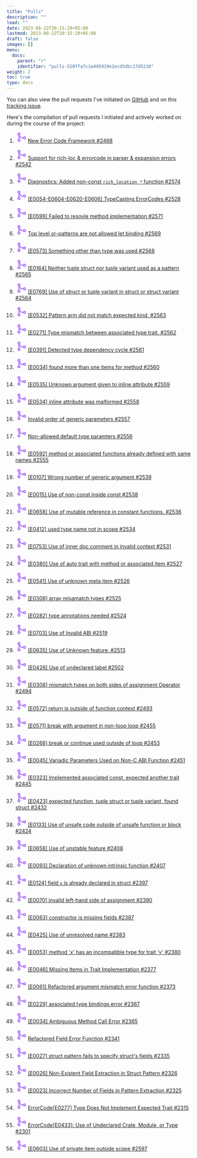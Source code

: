 ```yaml
---
title: "Pulls"
description: ""
lead: ""
date: 2023-08-22T20:15:29+05:00
lastmod: 2023-08-22T20:15:29+05:00
draft: false
images: []
menu:
  docs:
    parent: "r"
    identifier: "pulls-5207fa7c1e495919e1ecd5dbc17d5210"
weight: 2
toc: true
type: docs
---
```


You can also view the pull requests I've initiated on [GitHub](https://github.com/Rust-GCC/gccrs/pulls?q=is%3Apr+author%3AMahadMuhammad+created%3A%3C%3D2023-09-10+) and on this [tracking issue](https://github.com/Rust-GCC/gccrs/issues/2553).

Here's the compilation of pull requests I initiated and actively worked on during the course of the project:

1. <svg xmlns="http://www.w3.org/2000/svg" width="30" height="30" viewBox="0 0 256 256"><path fill="#b174ff" d="M208 108a36.07 36.07 0 0 0-33.94 24H152a36.16 36.16 0 0 1-28.8-14.4L99.62 86.16A36 36 0 1 0 68 89.94v76.12a36 36 0 1 0 24 0V116l12 16a60.27 60.27 0 0 0 48 24h22.06A36 36 0 1 0 208 108ZM80 44a12 12 0 1 1-12 12a12 12 0 0 1 12-12Zm0 168a12 12 0 1 1 12-12a12 12 0 0 1-12 12Zm128-56a12 12 0 1 1 12-12a12 12 0 0 1-12 12Z"/></svg> [New Error Code Framework #2468](https://github.com/Rust-GCC/gccrs/pull/2468)

1. <svg xmlns="http://www.w3.org/2000/svg" width="30" height="30" viewBox="0 0 256 256"><path fill="#b174ff" d="M208 108a36.07 36.07 0 0 0-33.94 24H152a36.16 36.16 0 0 1-28.8-14.4L99.62 86.16A36 36 0 1 0 68 89.94v76.12a36 36 0 1 0 24 0V116l12 16a60.27 60.27 0 0 0 48 24h22.06A36 36 0 1 0 208 108ZM80 44a12 12 0 1 1-12 12a12 12 0 0 1 12-12Zm0 168a12 12 0 1 1 12-12a12 12 0 0 1-12 12Zm128-56a12 12 0 1 1 12-12a12 12 0 0 1-12 12Z"/></svg> [Support for rich-loc & errorcode in parser & expansion errors #2542](https://github.com/Rust-GCC/gccrs/pull/2542)

1. <svg xmlns="http://www.w3.org/2000/svg" width="30" height="30" viewBox="0 0 256 256"><path fill="#b174ff" d="M208 108a36.07 36.07 0 0 0-33.94 24H152a36.16 36.16 0 0 1-28.8-14.4L99.62 86.16A36 36 0 1 0 68 89.94v76.12a36 36 0 1 0 24 0V116l12 16a60.27 60.27 0 0 0 48 24h22.06A36 36 0 1 0 208 108ZM80 44a12 12 0 1 1-12 12a12 12 0 0 1 12-12Zm0 168a12 12 0 1 1 12-12a12 12 0 0 1-12 12Zm128-56a12 12 0 1 1 12-12a12 12 0 0 1-12 12Z"/></svg> [Diagnostics: Added non-const `rich_location *` function #2574](https://github.com/Rust-GCC/gccrs/pull/2574)

1. <svg xmlns="http://www.w3.org/2000/svg" width="30" height="30" viewBox="0 0 256 256"><path fill="#b174ff" d="M208 108a36.07 36.07 0 0 0-33.94 24H152a36.16 36.16 0 0 1-28.8-14.4L99.62 86.16A36 36 0 1 0 68 89.94v76.12a36 36 0 1 0 24 0V116l12 16a60.27 60.27 0 0 0 48 24h22.06A36 36 0 1 0 208 108ZM80 44a12 12 0 1 1-12 12a12 12 0 0 1 12-12Zm0 168a12 12 0 1 1 12-12a12 12 0 0 1-12 12Zm128-56a12 12 0 1 1 12-12a12 12 0 0 1-12 12Z"/></svg> [[E0054-E0604-E0620-E0606] TypeCasting ErrorCodes #2528](https://github.com/Rust-GCC/gccrs/pull/2528)

1. <svg xmlns="http://www.w3.org/2000/svg" width="30" height="30" viewBox="0 0 256 256"><path fill="#b174ff" d="M208 108a36.07 36.07 0 0 0-33.94 24H152a36.16 36.16 0 0 1-28.8-14.4L99.62 86.16A36 36 0 1 0 68 89.94v76.12a36 36 0 1 0 24 0V116l12 16a60.27 60.27 0 0 0 48 24h22.06A36 36 0 1 0 208 108ZM80 44a12 12 0 1 1-12 12a12 12 0 0 1 12-12Zm0 168a12 12 0 1 1 12-12a12 12 0 0 1-12 12Zm128-56a12 12 0 1 1 12-12a12 12 0 0 1-12 12Z"/></svg> [[E0599] Failed to resovle method implementation #2571](https://github.com/Rust-GCC/gccrs/pull/2571)

1. <svg xmlns="http://www.w3.org/2000/svg" width="30" height="30" viewBox="0 0 256 256"><path fill="#b174ff" d="M208 108a36.07 36.07 0 0 0-33.94 24H152a36.16 36.16 0 0 1-28.8-14.4L99.62 86.16A36 36 0 1 0 68 89.94v76.12a36 36 0 1 0 24 0V116l12 16a60.27 60.27 0 0 0 48 24h22.06A36 36 0 1 0 208 108ZM80 44a12 12 0 1 1-12 12a12 12 0 0 1 12-12Zm0 168a12 12 0 1 1 12-12a12 12 0 0 1-12 12Zm128-56a12 12 0 1 1 12-12a12 12 0 0 1-12 12Z"/></svg> [Top level or-patterns are not allowed let binding #2569](https://github.com/Rust-GCC/gccrs/pull/2569)

1. <svg xmlns="http://www.w3.org/2000/svg" width="30" height="30" viewBox="0 0 256 256"><path fill="#b174ff" d="M208 108a36.07 36.07 0 0 0-33.94 24H152a36.16 36.16 0 0 1-28.8-14.4L99.62 86.16A36 36 0 1 0 68 89.94v76.12a36 36 0 1 0 24 0V116l12 16a60.27 60.27 0 0 0 48 24h22.06A36 36 0 1 0 208 108ZM80 44a12 12 0 1 1-12 12a12 12 0 0 1 12-12Zm0 168a12 12 0 1 1 12-12a12 12 0 0 1-12 12Zm128-56a12 12 0 1 1 12-12a12 12 0 0 1-12 12Z"/></svg> [[E0573] Something other than type was used #2568](https://github.com/Rust-GCC/gccrs/pull/2568)

1. <svg xmlns="http://www.w3.org/2000/svg" width="30" height="30" viewBox="0 0 256 256"><path fill="#b174ff" d="M208 108a36.07 36.07 0 0 0-33.94 24H152a36.16 36.16 0 0 1-28.8-14.4L99.62 86.16A36 36 0 1 0 68 89.94v76.12a36 36 0 1 0 24 0V116l12 16a60.27 60.27 0 0 0 48 24h22.06A36 36 0 1 0 208 108ZM80 44a12 12 0 1 1-12 12a12 12 0 0 1 12-12Zm0 168a12 12 0 1 1 12-12a12 12 0 0 1-12 12Zm128-56a12 12 0 1 1 12-12a12 12 0 0 1-12 12Z"/></svg> [[E0164] Neither tuple struct nor tuple variant used as a pattern #2565](https://github.com/Rust-GCC/gccrs/pull/2565)

1. <svg xmlns="http://www.w3.org/2000/svg" width="30" height="30" viewBox="0 0 256 256"><path fill="#b174ff" d="M208 108a36.07 36.07 0 0 0-33.94 24H152a36.16 36.16 0 0 1-28.8-14.4L99.62 86.16A36 36 0 1 0 68 89.94v76.12a36 36 0 1 0 24 0V116l12 16a60.27 60.27 0 0 0 48 24h22.06A36 36 0 1 0 208 108ZM80 44a12 12 0 1 1-12 12a12 12 0 0 1 12-12Zm0 168a12 12 0 1 1 12-12a12 12 0 0 1-12 12Zm128-56a12 12 0 1 1 12-12a12 12 0 0 1-12 12Z"/></svg> [[E0769] Use of struct or tuple variant in struct or struct variant #2564](https://github.com/Rust-GCC/gccrs/pull/2564)

1. <svg xmlns="http://www.w3.org/2000/svg" width="30" height="30" viewBox="0 0 256 256"><path fill="#b174ff" d="M208 108a36.07 36.07 0 0 0-33.94 24H152a36.16 36.16 0 0 1-28.8-14.4L99.62 86.16A36 36 0 1 0 68 89.94v76.12a36 36 0 1 0 24 0V116l12 16a60.27 60.27 0 0 0 48 24h22.06A36 36 0 1 0 208 108ZM80 44a12 12 0 1 1-12 12a12 12 0 0 1 12-12Zm0 168a12 12 0 1 1 12-12a12 12 0 0 1-12 12Zm128-56a12 12 0 1 1 12-12a12 12 0 0 1-12 12Z"/></svg> [[E0532] Pattern arm did not match expected kind. #2563](https://github.com/Rust-GCC/gccrs/pull/2563)

1. <svg xmlns="http://www.w3.org/2000/svg" width="30" height="30" viewBox="0 0 256 256"><path fill="#b174ff" d="M208 108a36.07 36.07 0 0 0-33.94 24H152a36.16 36.16 0 0 1-28.8-14.4L99.62 86.16A36 36 0 1 0 68 89.94v76.12a36 36 0 1 0 24 0V116l12 16a60.27 60.27 0 0 0 48 24h22.06A36 36 0 1 0 208 108ZM80 44a12 12 0 1 1-12 12a12 12 0 0 1 12-12Zm0 168a12 12 0 1 1 12-12a12 12 0 0 1-12 12Zm128-56a12 12 0 1 1 12-12a12 12 0 0 1-12 12Z"/></svg> [[E0271] Type mismatch between associated type trait. #2562](https://github.com/Rust-GCC/gccrs/pull/2562)

1. <svg xmlns="http://www.w3.org/2000/svg" width="30" height="30" viewBox="0 0 256 256"><path fill="#b174ff" d="M208 108a36.07 36.07 0 0 0-33.94 24H152a36.16 36.16 0 0 1-28.8-14.4L99.62 86.16A36 36 0 1 0 68 89.94v76.12a36 36 0 1 0 24 0V116l12 16a60.27 60.27 0 0 0 48 24h22.06A36 36 0 1 0 208 108ZM80 44a12 12 0 1 1-12 12a12 12 0 0 1 12-12Zm0 168a12 12 0 1 1 12-12a12 12 0 0 1-12 12Zm128-56a12 12 0 1 1 12-12a12 12 0 0 1-12 12Z"/></svg> [[E0391] Detected type dependency cycle #2561](https://github.com/Rust-GCC/gccrs/pull/2561)

1. <svg xmlns="http://www.w3.org/2000/svg" width="30" height="30" viewBox="0 0 256 256"><path fill="#b174ff" d="M208 108a36.07 36.07 0 0 0-33.94 24H152a36.16 36.16 0 0 1-28.8-14.4L99.62 86.16A36 36 0 1 0 68 89.94v76.12a36 36 0 1 0 24 0V116l12 16a60.27 60.27 0 0 0 48 24h22.06A36 36 0 1 0 208 108ZM80 44a12 12 0 1 1-12 12a12 12 0 0 1 12-12Zm0 168a12 12 0 1 1 12-12a12 12 0 0 1-12 12Zm128-56a12 12 0 1 1 12-12a12 12 0 0 1-12 12Z"/></svg> [[E0034] found more than one items for method #2560](https://github.com/Rust-GCC/gccrs/pull/2560)

1. <svg xmlns="http://www.w3.org/2000/svg" width="30" height="30" viewBox="0 0 256 256"><path fill="#b174ff" d="M208 108a36.07 36.07 0 0 0-33.94 24H152a36.16 36.16 0 0 1-28.8-14.4L99.62 86.16A36 36 0 1 0 68 89.94v76.12a36 36 0 1 0 24 0V116l12 16a60.27 60.27 0 0 0 48 24h22.06A36 36 0 1 0 208 108ZM80 44a12 12 0 1 1-12 12a12 12 0 0 1 12-12Zm0 168a12 12 0 1 1 12-12a12 12 0 0 1-12 12Zm128-56a12 12 0 1 1 12-12a12 12 0 0 1-12 12Z"/></svg> [[E0535] Unknown argument given to inline attribute #2559](https://github.com/Rust-GCC/gccrs/pull/2559)

1. <svg xmlns="http://www.w3.org/2000/svg" width="30" height="30" viewBox="0 0 256 256"><path fill="#b174ff" d="M208 108a36.07 36.07 0 0 0-33.94 24H152a36.16 36.16 0 0 1-28.8-14.4L99.62 86.16A36 36 0 1 0 68 89.94v76.12a36 36 0 1 0 24 0V116l12 16a60.27 60.27 0 0 0 48 24h22.06A36 36 0 1 0 208 108ZM80 44a12 12 0 1 1-12 12a12 12 0 0 1 12-12Zm0 168a12 12 0 1 1 12-12a12 12 0 0 1-12 12Zm128-56a12 12 0 1 1 12-12a12 12 0 0 1-12 12Z"/></svg> [[E0534] inline attribute was malformed #2558](https://github.com/Rust-GCC/gccrs/pull/2558)

1. <svg xmlns="http://www.w3.org/2000/svg" width="30" height="30" viewBox="0 0 256 256"><path fill="#b174ff" d="M208 108a36.07 36.07 0 0 0-33.94 24H152a36.16 36.16 0 0 1-28.8-14.4L99.62 86.16A36 36 0 1 0 68 89.94v76.12a36 36 0 1 0 24 0V116l12 16a60.27 60.27 0 0 0 48 24h22.06A36 36 0 1 0 208 108ZM80 44a12 12 0 1 1-12 12a12 12 0 0 1 12-12Zm0 168a12 12 0 1 1 12-12a12 12 0 0 1-12 12Zm128-56a12 12 0 1 1 12-12a12 12 0 0 1-12 12Z"/></svg> [Invalid order of generic parameters #2557](https://github.com/Rust-GCC/gccrs/pull/2557)

1. <svg xmlns="http://www.w3.org/2000/svg" width="30" height="30" viewBox="0 0 256 256"><path fill="#b174ff" d="M208 108a36.07 36.07 0 0 0-33.94 24H152a36.16 36.16 0 0 1-28.8-14.4L99.62 86.16A36 36 0 1 0 68 89.94v76.12a36 36 0 1 0 24 0V116l12 16a60.27 60.27 0 0 0 48 24h22.06A36 36 0 1 0 208 108ZM80 44a12 12 0 1 1-12 12a12 12 0 0 1 12-12Zm0 168a12 12 0 1 1 12-12a12 12 0 0 1-12 12Zm128-56a12 12 0 1 1 12-12a12 12 0 0 1-12 12Z"/></svg> [Non-allowed default type paramters #2556](https://github.com/Rust-GCC/gccrs/pull/2556)

1. <svg xmlns="http://www.w3.org/2000/svg" width="30" height="30" viewBox="0 0 256 256"><path fill="#b174ff" d="M208 108a36.07 36.07 0 0 0-33.94 24H152a36.16 36.16 0 0 1-28.8-14.4L99.62 86.16A36 36 0 1 0 68 89.94v76.12a36 36 0 1 0 24 0V116l12 16a60.27 60.27 0 0 0 48 24h22.06A36 36 0 1 0 208 108ZM80 44a12 12 0 1 1-12 12a12 12 0 0 1 12-12Zm0 168a12 12 0 1 1 12-12a12 12 0 0 1-12 12Zm128-56a12 12 0 1 1 12-12a12 12 0 0 1-12 12Z"/></svg> [[E0592] method or associated functions already defined with same names #2555](https://github.com/Rust-GCC/gccrs/pull/2555)

1. <svg xmlns="http://www.w3.org/2000/svg" width="30" height="30" viewBox="0 0 256 256"><path fill="#b174ff" d="M208 108a36.07 36.07 0 0 0-33.94 24H152a36.16 36.16 0 0 1-28.8-14.4L99.62 86.16A36 36 0 1 0 68 89.94v76.12a36 36 0 1 0 24 0V116l12 16a60.27 60.27 0 0 0 48 24h22.06A36 36 0 1 0 208 108ZM80 44a12 12 0 1 1-12 12a12 12 0 0 1 12-12Zm0 168a12 12 0 1 1 12-12a12 12 0 0 1-12 12Zm128-56a12 12 0 1 1 12-12a12 12 0 0 1-12 12Z"/></svg> [[E0107] Wrong number of generic argument #2539](https://github.com/Rust-GCC/gccrs/pull/2539)

1. <svg xmlns="http://www.w3.org/2000/svg" width="30" height="30" viewBox="0 0 256 256"><path fill="#b174ff" d="M208 108a36.07 36.07 0 0 0-33.94 24H152a36.16 36.16 0 0 1-28.8-14.4L99.62 86.16A36 36 0 1 0 68 89.94v76.12a36 36 0 1 0 24 0V116l12 16a60.27 60.27 0 0 0 48 24h22.06A36 36 0 1 0 208 108ZM80 44a12 12 0 1 1-12 12a12 12 0 0 1 12-12Zm0 168a12 12 0 1 1 12-12a12 12 0 0 1-12 12Zm128-56a12 12 0 1 1 12-12a12 12 0 0 1-12 12Z"/></svg> [[E0015] Use of non-const inside const #2538](https://github.com/Rust-GCC/gccrs/pull/2538)

1. <svg xmlns="http://www.w3.org/2000/svg" width="30" height="30" viewBox="0 0 256 256"><path fill="#b174ff" d="M208 108a36.07 36.07 0 0 0-33.94 24H152a36.16 36.16 0 0 1-28.8-14.4L99.62 86.16A36 36 0 1 0 68 89.94v76.12a36 36 0 1 0 24 0V116l12 16a60.27 60.27 0 0 0 48 24h22.06A36 36 0 1 0 208 108ZM80 44a12 12 0 1 1-12 12a12 12 0 0 1 12-12Zm0 168a12 12 0 1 1 12-12a12 12 0 0 1-12 12Zm128-56a12 12 0 1 1 12-12a12 12 0 0 1-12 12Z"/></svg> [[E0658] Use of mutable reference in constant functions. #2536](https://github.com/Rust-GCC/gccrs/pull/2536)

1. <svg xmlns="http://www.w3.org/2000/svg" width="30" height="30" viewBox="0 0 256 256"><path fill="#b174ff" d="M208 108a36.07 36.07 0 0 0-33.94 24H152a36.16 36.16 0 0 1-28.8-14.4L99.62 86.16A36 36 0 1 0 68 89.94v76.12a36 36 0 1 0 24 0V116l12 16a60.27 60.27 0 0 0 48 24h22.06A36 36 0 1 0 208 108ZM80 44a12 12 0 1 1-12 12a12 12 0 0 1 12-12Zm0 168a12 12 0 1 1 12-12a12 12 0 0 1-12 12Zm128-56a12 12 0 1 1 12-12a12 12 0 0 1-12 12Z"/></svg> [[E0412] used type name not in scope #2534](https://github.com/Rust-GCC/gccrs/pull/2534)

1. <svg xmlns="http://www.w3.org/2000/svg" width="30" height="30" viewBox="0 0 256 256"><path fill="#b174ff" d="M208 108a36.07 36.07 0 0 0-33.94 24H152a36.16 36.16 0 0 1-28.8-14.4L99.62 86.16A36 36 0 1 0 68 89.94v76.12a36 36 0 1 0 24 0V116l12 16a60.27 60.27 0 0 0 48 24h22.06A36 36 0 1 0 208 108ZM80 44a12 12 0 1 1-12 12a12 12 0 0 1 12-12Zm0 168a12 12 0 1 1 12-12a12 12 0 0 1-12 12Zm128-56a12 12 0 1 1 12-12a12 12 0 0 1-12 12Z"/></svg> [[E0753] Use of inner doc comment in invalid context #2531](https://github.com/Rust-GCC/gccrs/pull/2531)

1. <svg xmlns="http://www.w3.org/2000/svg" width="30" height="30" viewBox="0 0 256 256"><path fill="#b174ff" d="M208 108a36.07 36.07 0 0 0-33.94 24H152a36.16 36.16 0 0 1-28.8-14.4L99.62 86.16A36 36 0 1 0 68 89.94v76.12a36 36 0 1 0 24 0V116l12 16a60.27 60.27 0 0 0 48 24h22.06A36 36 0 1 0 208 108ZM80 44a12 12 0 1 1-12 12a12 12 0 0 1 12-12Zm0 168a12 12 0 1 1 12-12a12 12 0 0 1-12 12Zm128-56a12 12 0 1 1 12-12a12 12 0 0 1-12 12Z"/></svg> [[E0380] Use of auto trait with method or associated item #2527](https://github.com/Rust-GCC/gccrs/pull/2527)

1. <svg xmlns="http://www.w3.org/2000/svg" width="30" height="30" viewBox="0 0 256 256"><path fill="#b174ff" d="M208 108a36.07 36.07 0 0 0-33.94 24H152a36.16 36.16 0 0 1-28.8-14.4L99.62 86.16A36 36 0 1 0 68 89.94v76.12a36 36 0 1 0 24 0V116l12 16a60.27 60.27 0 0 0 48 24h22.06A36 36 0 1 0 208 108ZM80 44a12 12 0 1 1-12 12a12 12 0 0 1 12-12Zm0 168a12 12 0 1 1 12-12a12 12 0 0 1-12 12Zm128-56a12 12 0 1 1 12-12a12 12 0 0 1-12 12Z"/></svg> [[E0541] Use of unknown meta item #2526](https://github.com/Rust-GCC/gccrs/pull/2526)

1. <svg xmlns="http://www.w3.org/2000/svg" width="30" height="30" viewBox="0 0 256 256"><path fill="#b174ff" d="M208 108a36.07 36.07 0 0 0-33.94 24H152a36.16 36.16 0 0 1-28.8-14.4L99.62 86.16A36 36 0 1 0 68 89.94v76.12a36 36 0 1 0 24 0V116l12 16a60.27 60.27 0 0 0 48 24h22.06A36 36 0 1 0 208 108ZM80 44a12 12 0 1 1-12 12a12 12 0 0 1 12-12Zm0 168a12 12 0 1 1 12-12a12 12 0 0 1-12 12Zm128-56a12 12 0 1 1 12-12a12 12 0 0 1-12 12Z"/></svg> [[E0308] array misamatch types #2525](https://github.com/Rust-GCC/gccrs/pull/2525)

1. <svg xmlns="http://www.w3.org/2000/svg" width="30" height="30" viewBox="0 0 256 256"><path fill="#b174ff" d="M208 108a36.07 36.07 0 0 0-33.94 24H152a36.16 36.16 0 0 1-28.8-14.4L99.62 86.16A36 36 0 1 0 68 89.94v76.12a36 36 0 1 0 24 0V116l12 16a60.27 60.27 0 0 0 48 24h22.06A36 36 0 1 0 208 108ZM80 44a12 12 0 1 1-12 12a12 12 0 0 1 12-12Zm0 168a12 12 0 1 1 12-12a12 12 0 0 1-12 12Zm128-56a12 12 0 1 1 12-12a12 12 0 0 1-12 12Z"/></svg> [[E0282] type annotations needed #2524](https://github.com/Rust-GCC/gccrs/pull/2524)

1. <svg xmlns="http://www.w3.org/2000/svg" width="30" height="30" viewBox="0 0 256 256"><path fill="#b174ff" d="M208 108a36.07 36.07 0 0 0-33.94 24H152a36.16 36.16 0 0 1-28.8-14.4L99.62 86.16A36 36 0 1 0 68 89.94v76.12a36 36 0 1 0 24 0V116l12 16a60.27 60.27 0 0 0 48 24h22.06A36 36 0 1 0 208 108ZM80 44a12 12 0 1 1-12 12a12 12 0 0 1 12-12Zm0 168a12 12 0 1 1 12-12a12 12 0 0 1-12 12Zm128-56a12 12 0 1 1 12-12a12 12 0 0 1-12 12Z"/></svg> [[E0703] Use of Invalid ABI #2519](https://github.com/Rust-GCC/gccrs/pull/2519)

1. <svg xmlns="http://www.w3.org/2000/svg" width="30" height="30" viewBox="0 0 256 256"><path fill="#b174ff" d="M208 108a36.07 36.07 0 0 0-33.94 24H152a36.16 36.16 0 0 1-28.8-14.4L99.62 86.16A36 36 0 1 0 68 89.94v76.12a36 36 0 1 0 24 0V116l12 16a60.27 60.27 0 0 0 48 24h22.06A36 36 0 1 0 208 108ZM80 44a12 12 0 1 1-12 12a12 12 0 0 1 12-12Zm0 168a12 12 0 1 1 12-12a12 12 0 0 1-12 12Zm128-56a12 12 0 1 1 12-12a12 12 0 0 1-12 12Z"/></svg> [[E0635] Use of Unknown feature. #2513](https://github.com/Rust-GCC/gccrs/pull/2513)

1. <svg xmlns="http://www.w3.org/2000/svg" width="30" height="30" viewBox="0 0 256 256"><path fill="#b174ff" d="M208 108a36.07 36.07 0 0 0-33.94 24H152a36.16 36.16 0 0 1-28.8-14.4L99.62 86.16A36 36 0 1 0 68 89.94v76.12a36 36 0 1 0 24 0V116l12 16a60.27 60.27 0 0 0 48 24h22.06A36 36 0 1 0 208 108ZM80 44a12 12 0 1 1-12 12a12 12 0 0 1 12-12Zm0 168a12 12 0 1 1 12-12a12 12 0 0 1-12 12Zm128-56a12 12 0 1 1 12-12a12 12 0 0 1-12 12Z"/></svg> [[E0426] Use of undeclared label #2502](https://github.com/Rust-GCC/gccrs/pull/2502)

1. <svg xmlns="http://www.w3.org/2000/svg" width="30" height="30" viewBox="0 0 256 256"><path fill="#b174ff" d="M208 108a36.07 36.07 0 0 0-33.94 24H152a36.16 36.16 0 0 1-28.8-14.4L99.62 86.16A36 36 0 1 0 68 89.94v76.12a36 36 0 1 0 24 0V116l12 16a60.27 60.27 0 0 0 48 24h22.06A36 36 0 1 0 208 108ZM80 44a12 12 0 1 1-12 12a12 12 0 0 1 12-12Zm0 168a12 12 0 1 1 12-12a12 12 0 0 1-12 12Zm128-56a12 12 0 1 1 12-12a12 12 0 0 1-12 12Z"/></svg> [[E0308] mismatch types on both sides of assignment Operator #2494](https://github.com/Rust-GCC/gccrs/pull/2494)

1. <svg xmlns="http://www.w3.org/2000/svg" width="30" height="30" viewBox="0 0 256 256"><path fill="#b174ff" d="M208 108a36.07 36.07 0 0 0-33.94 24H152a36.16 36.16 0 0 1-28.8-14.4L99.62 86.16A36 36 0 1 0 68 89.94v76.12a36 36 0 1 0 24 0V116l12 16a60.27 60.27 0 0 0 48 24h22.06A36 36 0 1 0 208 108ZM80 44a12 12 0 1 1-12 12a12 12 0 0 1 12-12Zm0 168a12 12 0 1 1 12-12a12 12 0 0 1-12 12Zm128-56a12 12 0 1 1 12-12a12 12 0 0 1-12 12Z"/></svg> [[E0572] return is outside of function context #2493](https://github.com/Rust-GCC/gccrs/pull/2493)

1. <svg xmlns="http://www.w3.org/2000/svg" width="30" height="30" viewBox="0 0 256 256"><path fill="#b174ff" d="M208 108a36.07 36.07 0 0 0-33.94 24H152a36.16 36.16 0 0 1-28.8-14.4L99.62 86.16A36 36 0 1 0 68 89.94v76.12a36 36 0 1 0 24 0V116l12 16a60.27 60.27 0 0 0 48 24h22.06A36 36 0 1 0 208 108ZM80 44a12 12 0 1 1-12 12a12 12 0 0 1 12-12Zm0 168a12 12 0 1 1 12-12a12 12 0 0 1-12 12Zm128-56a12 12 0 1 1 12-12a12 12 0 0 1-12 12Z"/></svg> [[E0571] break with argument in non-loop loop #2455](https://github.com/Rust-GCC/gccrs/pull/2455)

1. <svg xmlns="http://www.w3.org/2000/svg" width="30" height="30" viewBox="0 0 256 256"><path fill="#b174ff" d="M208 108a36.07 36.07 0 0 0-33.94 24H152a36.16 36.16 0 0 1-28.8-14.4L99.62 86.16A36 36 0 1 0 68 89.94v76.12a36 36 0 1 0 24 0V116l12 16a60.27 60.27 0 0 0 48 24h22.06A36 36 0 1 0 208 108ZM80 44a12 12 0 1 1-12 12a12 12 0 0 1 12-12Zm0 168a12 12 0 1 1 12-12a12 12 0 0 1-12 12Zm128-56a12 12 0 1 1 12-12a12 12 0 0 1-12 12Z"/></svg> [[E0268] break or continue used outside of loop #2453](https://github.com/Rust-GCC/gccrs/pull/2453)

1. <svg xmlns="http://www.w3.org/2000/svg" width="30" height="30" viewBox="0 0 256 256"><path fill="#b174ff" d="M208 108a36.07 36.07 0 0 0-33.94 24H152a36.16 36.16 0 0 1-28.8-14.4L99.62 86.16A36 36 0 1 0 68 89.94v76.12a36 36 0 1 0 24 0V116l12 16a60.27 60.27 0 0 0 48 24h22.06A36 36 0 1 0 208 108ZM80 44a12 12 0 1 1-12 12a12 12 0 0 1 12-12Zm0 168a12 12 0 1 1 12-12a12 12 0 0 1-12 12Zm128-56a12 12 0 1 1 12-12a12 12 0 0 1-12 12Z"/></svg> [[E0045] Variadic Parameters Used on Non-C ABI Function #2451](https://github.com/Rust-GCC/gccrs/pull/2451)

1. <svg xmlns="http://www.w3.org/2000/svg" width="30" height="30" viewBox="0 0 256 256"><path fill="#b174ff" d="M208 108a36.07 36.07 0 0 0-33.94 24H152a36.16 36.16 0 0 1-28.8-14.4L99.62 86.16A36 36 0 1 0 68 89.94v76.12a36 36 0 1 0 24 0V116l12 16a60.27 60.27 0 0 0 48 24h22.06A36 36 0 1 0 208 108ZM80 44a12 12 0 1 1-12 12a12 12 0 0 1 12-12Zm0 168a12 12 0 1 1 12-12a12 12 0 0 1-12 12Zm128-56a12 12 0 1 1 12-12a12 12 0 0 1-12 12Z"/></svg> [[E0323] Implemented associated const, expected another trait #2445](https://github.com/Rust-GCC/gccrs/pull/2445)

1. <svg xmlns="http://www.w3.org/2000/svg" width="30" height="30" viewBox="0 0 256 256"><path fill="#b174ff" d="M208 108a36.07 36.07 0 0 0-33.94 24H152a36.16 36.16 0 0 1-28.8-14.4L99.62 86.16A36 36 0 1 0 68 89.94v76.12a36 36 0 1 0 24 0V116l12 16a60.27 60.27 0 0 0 48 24h22.06A36 36 0 1 0 208 108ZM80 44a12 12 0 1 1-12 12a12 12 0 0 1 12-12Zm0 168a12 12 0 1 1 12-12a12 12 0 0 1-12 12Zm128-56a12 12 0 1 1 12-12a12 12 0 0 1-12 12Z"/></svg> [[E0423] expected function, tuple struct or tuple variant, found struct #2432](https://github.com/Rust-GCC/gccrs/pull/2432)

1. <svg xmlns="http://www.w3.org/2000/svg" width="30" height="30" viewBox="0 0 256 256"><path fill="#b174ff" d="M208 108a36.07 36.07 0 0 0-33.94 24H152a36.16 36.16 0 0 1-28.8-14.4L99.62 86.16A36 36 0 1 0 68 89.94v76.12a36 36 0 1 0 24 0V116l12 16a60.27 60.27 0 0 0 48 24h22.06A36 36 0 1 0 208 108ZM80 44a12 12 0 1 1-12 12a12 12 0 0 1 12-12Zm0 168a12 12 0 1 1 12-12a12 12 0 0 1-12 12Zm128-56a12 12 0 1 1 12-12a12 12 0 0 1-12 12Z"/></svg> [[E0133] Use of unsafe code outside of unsafe function or block #2424](https://github.com/Rust-GCC/gccrs/pull/2424)

1. <svg xmlns="http://www.w3.org/2000/svg" width="30" height="30" viewBox="0 0 256 256"><path fill="#b174ff" d="M208 108a36.07 36.07 0 0 0-33.94 24H152a36.16 36.16 0 0 1-28.8-14.4L99.62 86.16A36 36 0 1 0 68 89.94v76.12a36 36 0 1 0 24 0V116l12 16a60.27 60.27 0 0 0 48 24h22.06A36 36 0 1 0 208 108ZM80 44a12 12 0 1 1-12 12a12 12 0 0 1 12-12Zm0 168a12 12 0 1 1 12-12a12 12 0 0 1-12 12Zm128-56a12 12 0 1 1 12-12a12 12 0 0 1-12 12Z"/></svg> [[E0658] Use of unstable feature #2408](https://github.com/Rust-GCC/gccrs/pull/2408)

1. <svg xmlns="http://www.w3.org/2000/svg" width="30" height="30" viewBox="0 0 256 256"><path fill="#b174ff" d="M208 108a36.07 36.07 0 0 0-33.94 24H152a36.16 36.16 0 0 1-28.8-14.4L99.62 86.16A36 36 0 1 0 68 89.94v76.12a36 36 0 1 0 24 0V116l12 16a60.27 60.27 0 0 0 48 24h22.06A36 36 0 1 0 208 108ZM80 44a12 12 0 1 1-12 12a12 12 0 0 1 12-12Zm0 168a12 12 0 1 1 12-12a12 12 0 0 1-12 12Zm128-56a12 12 0 1 1 12-12a12 12 0 0 1-12 12Z"/></svg> [[E0093] Declaration of unknown intrinsic function #2407](https://github.com/Rust-GCC/gccrs/pull/2407)

1. <svg xmlns="http://www.w3.org/2000/svg" width="30" height="30" viewBox="0 0 256 256"><path fill="#b174ff" d="M208 108a36.07 36.07 0 0 0-33.94 24H152a36.16 36.16 0 0 1-28.8-14.4L99.62 86.16A36 36 0 1 0 68 89.94v76.12a36 36 0 1 0 24 0V116l12 16a60.27 60.27 0 0 0 48 24h22.06A36 36 0 1 0 208 108ZM80 44a12 12 0 1 1-12 12a12 12 0 0 1 12-12Zm0 168a12 12 0 1 1 12-12a12 12 0 0 1-12 12Zm128-56a12 12 0 1 1 12-12a12 12 0 0 1-12 12Z"/></svg> [[E0124] field `x` is already declared in struct #2397](https://github.com/Rust-GCC/gccrs/pull/2397)

1. <svg xmlns="http://www.w3.org/2000/svg" width="30" height="30" viewBox="0 0 256 256"><path fill="#b174ff" d="M208 108a36.07 36.07 0 0 0-33.94 24H152a36.16 36.16 0 0 1-28.8-14.4L99.62 86.16A36 36 0 1 0 68 89.94v76.12a36 36 0 1 0 24 0V116l12 16a60.27 60.27 0 0 0 48 24h22.06A36 36 0 1 0 208 108ZM80 44a12 12 0 1 1-12 12a12 12 0 0 1 12-12Zm0 168a12 12 0 1 1 12-12a12 12 0 0 1-12 12Zm128-56a12 12 0 1 1 12-12a12 12 0 0 1-12 12Z"/></svg> [[E0070] invalid left-hand side of assignment #2390](https://github.com/Rust-GCC/gccrs/pull/2390)

1. <svg xmlns="http://www.w3.org/2000/svg" width="30" height="30" viewBox="0 0 256 256"><path fill="#b174ff" d="M208 108a36.07 36.07 0 0 0-33.94 24H152a36.16 36.16 0 0 1-28.8-14.4L99.62 86.16A36 36 0 1 0 68 89.94v76.12a36 36 0 1 0 24 0V116l12 16a60.27 60.27 0 0 0 48 24h22.06A36 36 0 1 0 208 108ZM80 44a12 12 0 1 1-12 12a12 12 0 0 1 12-12Zm0 168a12 12 0 1 1 12-12a12 12 0 0 1-12 12Zm128-56a12 12 0 1 1 12-12a12 12 0 0 1-12 12Z"/></svg> [[E0063] constructor is missing fields #2387](https://github.com/Rust-GCC/gccrs/pull/2387)

1. <svg xmlns="http://www.w3.org/2000/svg" width="30" height="30" viewBox="0 0 256 256"><path fill="#b174ff" d="M208 108a36.07 36.07 0 0 0-33.94 24H152a36.16 36.16 0 0 1-28.8-14.4L99.62 86.16A36 36 0 1 0 68 89.94v76.12a36 36 0 1 0 24 0V116l12 16a60.27 60.27 0 0 0 48 24h22.06A36 36 0 1 0 208 108ZM80 44a12 12 0 1 1-12 12a12 12 0 0 1 12-12Zm0 168a12 12 0 1 1 12-12a12 12 0 0 1-12 12Zm128-56a12 12 0 1 1 12-12a12 12 0 0 1-12 12Z"/></svg> [[E0425] Use of unresolved name #2383](https://github.com/Rust-GCC/gccrs/pull/2383)

1. <svg xmlns="http://www.w3.org/2000/svg" width="30" height="30" viewBox="0 0 256 256"><path fill="#b174ff" d="M208 108a36.07 36.07 0 0 0-33.94 24H152a36.16 36.16 0 0 1-28.8-14.4L99.62 86.16A36 36 0 1 0 68 89.94v76.12a36 36 0 1 0 24 0V116l12 16a60.27 60.27 0 0 0 48 24h22.06A36 36 0 1 0 208 108ZM80 44a12 12 0 1 1-12 12a12 12 0 0 1 12-12Zm0 168a12 12 0 1 1 12-12a12 12 0 0 1-12 12Zm128-56a12 12 0 1 1 12-12a12 12 0 0 1-12 12Z"/></svg> [[E0053] method 'x' has an incompatible type for trait 'y' #2380](https://github.com/Rust-GCC/gccrs/pull/2380)

1. <svg xmlns="http://www.w3.org/2000/svg" width="30" height="30" viewBox="0 0 256 256"><path fill="#b174ff" d="M208 108a36.07 36.07 0 0 0-33.94 24H152a36.16 36.16 0 0 1-28.8-14.4L99.62 86.16A36 36 0 1 0 68 89.94v76.12a36 36 0 1 0 24 0V116l12 16a60.27 60.27 0 0 0 48 24h22.06A36 36 0 1 0 208 108ZM80 44a12 12 0 1 1-12 12a12 12 0 0 1 12-12Zm0 168a12 12 0 1 1 12-12a12 12 0 0 1-12 12Zm128-56a12 12 0 1 1 12-12a12 12 0 0 1-12 12Z"/></svg> [[E0046] Missing Items in Trait Implementation #2377](https://github.com/Rust-GCC/gccrs/pull/2377)

1. <svg xmlns="http://www.w3.org/2000/svg" width="30" height="30" viewBox="0 0 256 256"><path fill="#b174ff" d="M208 108a36.07 36.07 0 0 0-33.94 24H152a36.16 36.16 0 0 1-28.8-14.4L99.62 86.16A36 36 0 1 0 68 89.94v76.12a36 36 0 1 0 24 0V116l12 16a60.27 60.27 0 0 0 48 24h22.06A36 36 0 1 0 208 108ZM80 44a12 12 0 1 1-12 12a12 12 0 0 1 12-12Zm0 168a12 12 0 1 1 12-12a12 12 0 0 1-12 12Zm128-56a12 12 0 1 1 12-12a12 12 0 0 1-12 12Z"/></svg> [[E0061] Refactored argument mismatch error function #2373](https://github.com/Rust-GCC/gccrs/pull/2373)

1. <svg xmlns="http://www.w3.org/2000/svg" width="30" height="30" viewBox="0 0 256 256"><path fill="#b174ff" d="M208 108a36.07 36.07 0 0 0-33.94 24H152a36.16 36.16 0 0 1-28.8-14.4L99.62 86.16A36 36 0 1 0 68 89.94v76.12a36 36 0 1 0 24 0V116l12 16a60.27 60.27 0 0 0 48 24h22.06A36 36 0 1 0 208 108ZM80 44a12 12 0 1 1-12 12a12 12 0 0 1 12-12Zm0 168a12 12 0 1 1 12-12a12 12 0 0 1-12 12Zm128-56a12 12 0 1 1 12-12a12 12 0 0 1-12 12Z"/></svg> [[E0229] associated type bindings error #2367](https://github.com/Rust-GCC/gccrs/pull/2367)

1. <svg xmlns="http://www.w3.org/2000/svg" width="30" height="30" viewBox="0 0 256 256"><path fill="#b174ff" d="M208 108a36.07 36.07 0 0 0-33.94 24H152a36.16 36.16 0 0 1-28.8-14.4L99.62 86.16A36 36 0 1 0 68 89.94v76.12a36 36 0 1 0 24 0V116l12 16a60.27 60.27 0 0 0 48 24h22.06A36 36 0 1 0 208 108ZM80 44a12 12 0 1 1-12 12a12 12 0 0 1 12-12Zm0 168a12 12 0 1 1 12-12a12 12 0 0 1-12 12Zm128-56a12 12 0 1 1 12-12a12 12 0 0 1-12 12Z"/></svg> [[E0034] Ambiguous Method Call Error #2365](https://github.com/Rust-GCC/gccrs/pull/2365)

1. <svg xmlns="http://www.w3.org/2000/svg" width="30" height="30" viewBox="0 0 256 256"><path fill="#b174ff" d="M208 108a36.07 36.07 0 0 0-33.94 24H152a36.16 36.16 0 0 1-28.8-14.4L99.62 86.16A36 36 0 1 0 68 89.94v76.12a36 36 0 1 0 24 0V116l12 16a60.27 60.27 0 0 0 48 24h22.06A36 36 0 1 0 208 108ZM80 44a12 12 0 1 1-12 12a12 12 0 0 1 12-12Zm0 168a12 12 0 1 1 12-12a12 12 0 0 1-12 12Zm128-56a12 12 0 1 1 12-12a12 12 0 0 1-12 12Z"/></svg> [Refactored Field Error Function #2341](https://github.com/Rust-GCC/gccrs/pull/2341)

1. <svg xmlns="http://www.w3.org/2000/svg" width="30" height="30" viewBox="0 0 256 256"><path fill="#b174ff" d="M208 108a36.07 36.07 0 0 0-33.94 24H152a36.16 36.16 0 0 1-28.8-14.4L99.62 86.16A36 36 0 1 0 68 89.94v76.12a36 36 0 1 0 24 0V116l12 16a60.27 60.27 0 0 0 48 24h22.06A36 36 0 1 0 208 108ZM80 44a12 12 0 1 1-12 12a12 12 0 0 1 12-12Zm0 168a12 12 0 1 1 12-12a12 12 0 0 1-12 12Zm128-56a12 12 0 1 1 12-12a12 12 0 0 1-12 12Z"/></svg> [[E0027] struct pattern fails to specify struct's fields #2335](https://github.com/Rust-GCC/gccrs/pull/2335)

1. <svg xmlns="http://www.w3.org/2000/svg" width="30" height="30" viewBox="0 0 256 256"><path fill="#b174ff" d="M208 108a36.07 36.07 0 0 0-33.94 24H152a36.16 36.16 0 0 1-28.8-14.4L99.62 86.16A36 36 0 1 0 68 89.94v76.12a36 36 0 1 0 24 0V116l12 16a60.27 60.27 0 0 0 48 24h22.06A36 36 0 1 0 208 108ZM80 44a12 12 0 1 1-12 12a12 12 0 0 1 12-12Zm0 168a12 12 0 1 1 12-12a12 12 0 0 1-12 12Zm128-56a12 12 0 1 1 12-12a12 12 0 0 1-12 12Z"/></svg> [[E0026] Non-Existent Field Extraction in Struct Pattern #2326](https://github.com/Rust-GCC/gccrs/pull/2326)

1. <svg xmlns="http://www.w3.org/2000/svg" width="30" height="30" viewBox="0 0 256 256"><path fill="#b174ff" d="M208 108a36.07 36.07 0 0 0-33.94 24H152a36.16 36.16 0 0 1-28.8-14.4L99.62 86.16A36 36 0 1 0 68 89.94v76.12a36 36 0 1 0 24 0V116l12 16a60.27 60.27 0 0 0 48 24h22.06A36 36 0 1 0 208 108ZM80 44a12 12 0 1 1-12 12a12 12 0 0 1 12-12Zm0 168a12 12 0 1 1 12-12a12 12 0 0 1-12 12Zm128-56a12 12 0 1 1 12-12a12 12 0 0 1-12 12Z"/></svg> [[E0023] Incorrect Number of Fields in Pattern Extraction #2325](https://github.com/Rust-GCC/gccrs/pull/2325)

1. <svg xmlns="http://www.w3.org/2000/svg" width="30" height="30" viewBox="0 0 256 256"><path fill="#b174ff" d="M208 108a36.07 36.07 0 0 0-33.94 24H152a36.16 36.16 0 0 1-28.8-14.4L99.62 86.16A36 36 0 1 0 68 89.94v76.12a36 36 0 1 0 24 0V116l12 16a60.27 60.27 0 0 0 48 24h22.06A36 36 0 1 0 208 108ZM80 44a12 12 0 1 1-12 12a12 12 0 0 1 12-12Zm0 168a12 12 0 1 1 12-12a12 12 0 0 1-12 12Zm128-56a12 12 0 1 1 12-12a12 12 0 0 1-12 12Z"/></svg> [ErrorCode[E0277] Type Does Not Implement Expected Trait #2315](https://github.com/Rust-GCC/gccrs/pull/2315)

1. <svg xmlns="http://www.w3.org/2000/svg" width="30" height="30" viewBox="0 0 256 256"><path fill="#b174ff" d="M208 108a36.07 36.07 0 0 0-33.94 24H152a36.16 36.16 0 0 1-28.8-14.4L99.62 86.16A36 36 0 1 0 68 89.94v76.12a36 36 0 1 0 24 0V116l12 16a60.27 60.27 0 0 0 48 24h22.06A36 36 0 1 0 208 108ZM80 44a12 12 0 1 1-12 12a12 12 0 0 1 12-12Zm0 168a12 12 0 1 1 12-12a12 12 0 0 1-12 12Zm128-56a12 12 0 1 1 12-12a12 12 0 0 1-12 12Z"/></svg> [ErrorCode[E0433]: Use of Undeclared Crate, Module, or Type #2301](https://github.com/Rust-GCC/gccrs/pull/2301)

1. <svg xmlns="http://www.w3.org/2000/svg" width="30" height="30" viewBox="0 0 256 256"><path fill="#b174ff" d="M208 108a36.07 36.07 0 0 0-33.94 24H152a36.16 36.16 0 0 1-28.8-14.4L99.62 86.16A36 36 0 1 0 68 89.94v76.12a36 36 0 1 0 24 0V116l12 16a60.27 60.27 0 0 0 48 24h22.06A36 36 0 1 0 208 108ZM80 44a12 12 0 1 1-12 12a12 12 0 0 1 12-12Zm0 168a12 12 0 1 1 12-12a12 12 0 0 1-12 12Zm128-56a12 12 0 1 1 12-12a12 12 0 0 1-12 12Z"/></svg> [[E0603] Use of private item outside scope #2597](https://github.com/Rust-GCC/gccrs/pull/2597)

